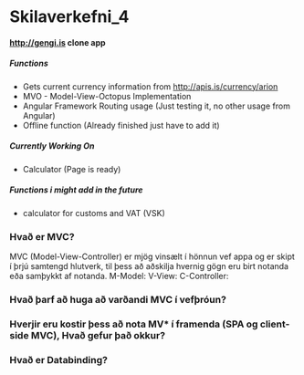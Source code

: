 # Skilaverkefni_4

#### http://gengi.is clone app

##### Functions
* Gets current currency information from http://apis.is/currency/arion
* MVO - Model-View-Octopus Implementation
* Angular Framework Routing usage (Just testing it, no other usage from Angular)
* Offline function (Already finished just have to add it)

##### Currently Working On
* Calculator (Page is ready)

##### Functions i might add in the future
* calculator for customs and VAT (VSK)


### Hvað er MVC?
MVC (Model-View-Controller) er mjög vinsælt í hönnun vef appa og er skipt í þrjú samtengd hlutverk, til þess að aðskilja hvernig gögn eru birt notanda eða samþykkt af notanda.
M-Model:
V-View:
C-Controller:
### Hvað þarf að huga að varðandi MVC í vefþróun?

### Hverjir eru kostir þess að nota MV* í framenda (SPA og client-side MVC), Hvað gefur það okkur?

### Hvað er Databinding?

